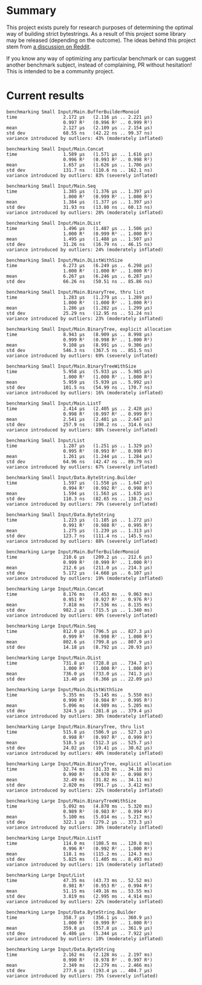 # Summary

This project exists purely for research purposes of determining the optimal way of building strict bytestrings. As a result of this project some library may be released (depending on the outcome). The ideas behind this project stem from [a discussion on Reddit](https://www.reddit.com/r/haskell/comments/3qj53a/an_alternative_bytestring_builder/).

If you know any way of optimizing any particular benchmark or can suggest another benchmark subject, instead of complaining, PR without hesitation! This is intended to be a community project.

# Current results

    benchmarking Small Input/Main.BufferBuilderMonoid
    time                 2.172 μs   (2.116 μs .. 2.221 μs)
                         0.997 R²   (0.996 R² .. 0.999 R²)
    mean                 2.127 μs   (2.109 μs .. 2.154 μs)
    std dev              68.55 ns   (42.22 ns .. 99.37 ns)
    variance introduced by outliers: 43% (moderately inflated)

    benchmarking Small Input/Main.Concat
    time                 1.589 μs   (1.571 μs .. 1.616 μs)
                         0.996 R²   (0.993 R² .. 0.998 R²)
    mean                 1.657 μs   (1.626 μs .. 1.706 μs)
    std dev              131.7 ns   (110.6 ns .. 162.1 ns)
    variance introduced by outliers: 83% (severely inflated)

    benchmarking Small Input/Main.Seq
    time                 1.385 μs   (1.376 μs .. 1.397 μs)
                         1.000 R²   (0.999 R² .. 1.000 R²)
    mean                 1.384 μs   (1.377 μs .. 1.397 μs)
    std dev              31.93 ns   (13.80 ns .. 60.13 ns)
    variance introduced by outliers: 28% (moderately inflated)

    benchmarking Small Input/Main.DList
    time                 1.496 μs   (1.487 μs .. 1.506 μs)
                         1.000 R²   (0.999 R² .. 1.000 R²)
    mean                 1.495 μs   (1.488 μs .. 1.507 μs)
    std dev              31.26 ns   (16.79 ns .. 46.15 ns)
    variance introduced by outliers: 24% (moderately inflated)

    benchmarking Small Input/Main.DListWithSize
    time                 6.273 μs   (6.249 μs .. 6.298 μs)
                         1.000 R²   (1.000 R² .. 1.000 R²)
    mean                 6.267 μs   (6.246 μs .. 6.287 μs)
    std dev              66.26 ns   (50.51 ns .. 85.86 ns)

    benchmarking Small Input/Main.BinaryTree, thru list
    time                 1.283 μs   (1.279 μs .. 1.289 μs)
                         1.000 R²   (1.000 R² .. 1.000 R²)
    mean                 1.286 μs   (1.282 μs .. 1.299 μs)
    std dev              25.29 ns   (12.95 ns .. 51.24 ns)
    variance introduced by outliers: 23% (moderately inflated)

    benchmarking Small Input/Main.BinaryTree, explicit allocation
    time                 8.943 μs   (8.909 μs .. 8.998 μs)
                         0.999 R²   (0.998 R² .. 1.000 R²)
    mean                 9.108 μs   (8.991 μs .. 9.306 μs)
    std dev              546.3 ns   (367.5 ns .. 851.5 ns)
    variance introduced by outliers: 69% (severely inflated)

    benchmarking Small Input/Main.BinaryTreeWithSize
    time                 5.958 μs   (5.933 μs .. 5.985 μs)
                         1.000 R²   (1.000 R² .. 1.000 R²)
    mean                 5.959 μs   (5.939 μs .. 5.992 μs)
    std dev              101.5 ns   (54.99 ns .. 170.7 ns)
    variance introduced by outliers: 16% (moderately inflated)

    benchmarking Small Input/Main.ListT
    time                 2.414 μs   (2.405 μs .. 2.428 μs)
                         0.998 R²   (0.997 R² .. 0.999 R²)
    mean                 2.541 μs   (2.481 μs .. 2.647 μs)
    std dev              257.9 ns   (198.2 ns .. 314.6 ns)
    variance introduced by outliers: 88% (severely inflated)

    benchmarking Small Input/List
    time                 1.287 μs   (1.251 μs .. 1.329 μs)
                         0.995 R²   (0.993 R² .. 0.998 R²)
    mean                 1.261 μs   (1.244 μs .. 1.284 μs)
    std dev              64.96 ns   (42.47 ns .. 89.79 ns)
    variance introduced by outliers: 67% (severely inflated)

    benchmarking Small Input/Data.ByteString.Builder
    time                 1.597 μs   (1.558 μs .. 1.647 μs)
                         0.994 R²   (0.992 R² .. 0.998 R²)
    mean                 1.594 μs   (1.563 μs .. 1.635 μs)
    std dev              110.3 ns   (82.65 ns .. 138.2 ns)
    variance introduced by outliers: 79% (severely inflated)

    benchmarking Small Input/Data.ByteString
    time                 1.223 μs   (1.185 μs .. 1.272 μs)
                         0.991 R²   (0.988 R² .. 0.995 R²)
    mean                 1.275 μs   (1.239 μs .. 1.313 μs)
    std dev              123.7 ns   (111.4 ns .. 145.5 ns)
    variance introduced by outliers: 88% (severely inflated)

    benchmarking Large Input/Main.BufferBuilderMonoid
    time                 210.6 μs   (209.2 μs .. 212.6 μs)
                         0.999 R²   (0.999 R² .. 1.000 R²)
    mean                 212.6 μs   (211.0 μs .. 214.3 μs)
    std dev              5.172 μs   (4.668 μs .. 6.107 μs)
    variance introduced by outliers: 19% (moderately inflated)

    benchmarking Large Input/Main.Concat
    time                 8.176 ms   (7.453 ms .. 9.063 ms)
                         0.951 R²   (0.927 R² .. 0.976 R²)
    mean                 7.818 ms   (7.536 ms .. 8.135 ms)
    std dev              982.2 μs   (715.5 μs .. 1.340 ms)
    variance introduced by outliers: 69% (severely inflated)

    benchmarking Large Input/Main.Seq
    time                 812.0 μs   (796.5 μs .. 827.3 μs)
                         0.999 R²   (0.998 R² .. 1.000 R²)
    mean                 802.6 μs   (799.8 μs .. 807.9 μs)
    std dev              14.18 μs   (8.792 μs .. 20.93 μs)

    benchmarking Large Input/Main.DList
    time                 731.8 μs   (728.8 μs .. 734.7 μs)
                         1.000 R²   (1.000 R² .. 1.000 R²)
    mean                 736.0 μs   (733.0 μs .. 741.3 μs)
    std dev              13.40 μs   (6.366 μs .. 22.09 μs)

    benchmarking Large Input/Main.DListWithSize
    time                 5.355 ms   (5.145 ms .. 5.550 ms)
                         0.990 R²   (0.984 R² .. 0.995 R²)
    mean                 5.096 ms   (4.989 ms .. 5.205 ms)
    std dev              324.5 μs   (281.8 μs .. 379.4 μs)
    variance introduced by outliers: 38% (moderately inflated)

    benchmarking Large Input/Main.BinaryTree, thru list
    time                 515.8 μs   (506.9 μs .. 527.3 μs)
                         0.998 R²   (0.997 R² .. 0.999 R²)
    mean                 518.5 μs   (512.3 μs .. 525.7 μs)
    std dev              24.02 μs   (19.41 μs .. 30.62 μs)
    variance introduced by outliers: 40% (moderately inflated)

    benchmarking Large Input/Main.BinaryTree, explicit allocation
    time                 32.74 ms   (31.33 ms .. 34.18 ms)
                         0.990 R²   (0.970 R² .. 0.998 R²)
    mean                 32.49 ms   (31.82 ms .. 34.11 ms)
    std dev              2.020 ms   (991.7 μs .. 3.412 ms)
    variance introduced by outliers: 22% (moderately inflated)

    benchmarking Large Input/Main.BinaryTreeWithSize
    time                 5.092 ms   (4.870 ms .. 5.320 ms)
                         0.989 R²   (0.983 R² .. 0.994 R²)
    mean                 5.100 ms   (5.014 ms .. 5.217 ms)
    std dev              322.1 μs   (279.2 μs .. 373.3 μs)
    variance introduced by outliers: 38% (moderately inflated)

    benchmarking Large Input/Main.ListT
    time                 114.0 ms   (108.5 ms .. 120.8 ms)
                         0.996 R²   (0.992 R² .. 1.000 R²)
    mean                 118.1 ms   (115.2 ms .. 124.3 ms)
    std dev              5.825 ms   (1.405 ms .. 8.493 ms)
    variance introduced by outliers: 11% (moderately inflated)

    benchmarking Large Input/List
    time                 47.35 ms   (43.73 ms .. 52.52 ms)
                         0.981 R²   (0.953 R² .. 0.994 R²)
    mean                 51.15 ms   (49.16 ms .. 53.55 ms)
    std dev              3.819 ms   (2.995 ms .. 4.914 ms)
    variance introduced by outliers: 22% (moderately inflated)

    benchmarking Large Input/Data.ByteString.Builder
    time                 358.7 μs   (356.1 μs .. 360.9 μs)
                         1.000 R²   (0.999 R² .. 1.000 R²)
    mean                 359.8 μs   (357.8 μs .. 361.9 μs)
    std dev              6.486 μs   (5.344 μs .. 7.922 μs)
    variance introduced by outliers: 10% (moderately inflated)

    benchmarking Large Input/Data.ByteString
    time                 2.162 ms   (2.128 ms .. 2.197 ms)
                         0.990 R²   (0.978 R² .. 0.997 R²)
    mean                 2.349 ms   (2.279 ms .. 2.466 ms)
    std dev              277.6 μs   (193.4 μs .. 404.7 μs)
    variance introduced by outliers: 75% (severely inflated)

